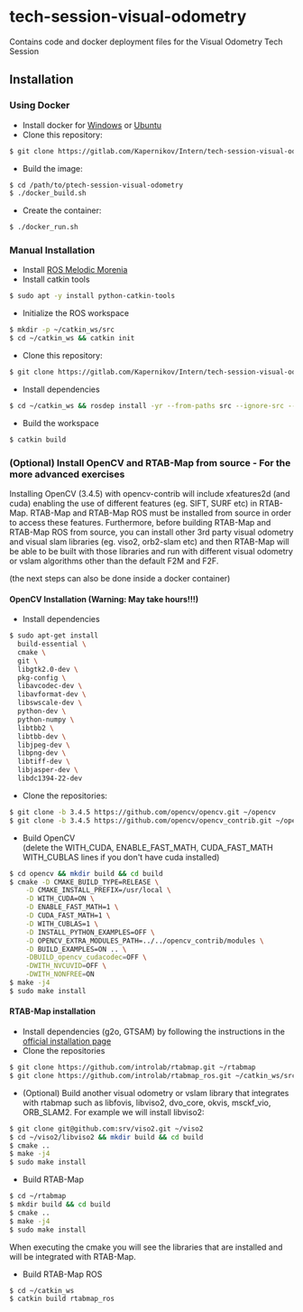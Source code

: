 # tech-session-visual-odometry

Contains code and docker deployment files for the Visual Odometry Tech Session

## Installation
### Using Docker
- Install docker for [Windows](https://docs.docker.com/docker-for-windows/install/) or [Ubuntu](https://docs.docker.com/install/linux/docker-ce/ubuntu/)
- Clone this repository:
```bash
$ git clone https://gitlab.com/Kapernikov/Intern/tech-session-visual-odometry.git
```
- Build the image:
```bash
$ cd /path/to/ptech-session-visual-odometry
$ ./docker_build.sh
```
- Create the container:
```bash
$ ./docker_run.sh
```

### Manual Installation
- Install [ROS Melodic Morenia](http://wiki.ros.org/melodic/Installation/Ubuntu)
- Install catkin tools
```bash
$ sudo apt -y install python-catkin-tools
```
- Initialize the ROS workspace
```bash
$ mkdir -p ~/catkin_ws/src
$ cd ~/catkin_ws && catkin init
```
- Clone this repository:
```bash
$ git clone https://gitlab.com/Kapernikov/Intern/tech-session-visual-odometry.git ~/catkin_ws/src/tech-session-visual-odometry.git
```
- Install dependencies
```bash
$ cd ~/catkin_ws && rosdep install -yr --from-paths src --ignore-src --rosdistro melodic
```
- Build the workspace
```bash
$ catkin build
```

### (Optional) Install OpenCV and RTAB-Map from source - For the more advanced exercises
Installing OpenCV (3.4.5) with opencv-contrib will include xfeatures2d (and cuda) enabling the use of different features (eg. SIFT, SURF etc)
in RTAB-Map. RTAB-Map and RTAB-Map ROS must be installed from source in order to access these features. Furthermore, before building RTAB-Map
and RTAB-Map ROS from source, you can install other 3rd party visual odometry and visual slam libraries (eg. viso2, orb2-slam etc)
and then RTAB-Map will be able to be built with those libraries and run with different visual odometry or vslam algorithms other than
the default F2M and F2F.

(the next steps can also be done inside a docker container)

#### OpenCV Installation (Warning: May take hours!!!)
- Install dependencies
```bash
$ sudo apt-get install
  build-essential \
  cmake \
  git \
  libgtk2.0-dev \
  pkg-config \
  libavcodec-dev \
  libavformat-dev \
  libswscale-dev \
  python-dev \
  python-numpy \
  libtbb2 \
  libtbb-dev \
  libjpeg-dev \
  libpng-dev \
  libtiff-dev \
  libjasper-dev \
  libdc1394-22-dev
```
- Clone the repositories:
```bash
$ git clone -b 3.4.5 https://github.com/opencv/opencv.git ~/opencv
$ git clone -b 3.4.5 https://github.com/opencv/opencv_contrib.git ~/opencv_contrib
```
- Build OpenCV  
(delete the WITH\_CUDA, ENABLE_FAST\_MATH, CUDA\_FAST\_MATH WITH\_CUBLAS lines if you don't have cuda installed)
```bash
$ cd opencv && mkdir build && cd build
$ cmake -D CMAKE_BUILD_TYPE=RELEASE \
    -D CMAKE_INSTALL_PREFIX=/usr/local \
    -D WITH_CUDA=ON \
    -D ENABLE_FAST_MATH=1 \
    -D CUDA_FAST_MATH=1 \
    -D WITH_CUBLAS=1 \
    -D INSTALL_PYTHON_EXAMPLES=OFF \
    -D OPENCV_EXTRA_MODULES_PATH=../../opencv_contrib/modules \
    -D BUILD_EXAMPLES=ON .. \
    -DBUILD_opencv_cudacodec=OFF \
    -DWITH_NVCUVID=OFF \
    -DWITH_NONFREE=ON
$ make -j4
$ sudo make install
```

#### RTAB-Map installation
- Install dependencies (g2o, GTSAM) by following the instructions in the [official installation page](https://github.com/introlab/rtabmap/wiki/Installation)
- Clone the repositories
```bash
$ git clone https://github.com/introlab/rtabmap.git ~/rtabmap
$ git clone https://github.com/introlab/rtabmap_ros.git ~/catkin_ws/src/rtabmap_ros
```
- (Optional) Build another visual odometry or vslam library that integrates with rtabmap such as
libfovis, libviso2, dvo_core, okvis, msckf_vio, ORB_SLAM2. For example we will install libviso2:
```bash
$ git clone git@github.com:srv/viso2.git ~/viso2
$ cd ~/viso2/libviso2 && mkdir build && cd build
$ cmake ..
$ make -j4
$ sudo make install
```
- Build RTAB-Map
```bash
$ cd ~/rtabmap
$ mkdir build && cd build
$ cmake ..
$ make -j4
$ sudo make install
```
When executing the cmake you will see the libraries that are installed and will be integrated with
RTAB-Map.

- Build RTAB-Map ROS
```bash
$ cd ~/catkin_ws
$ catkin build rtabmap_ros
```
